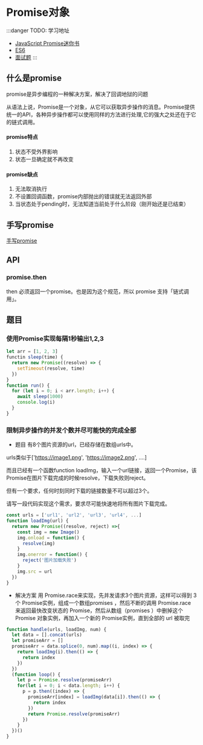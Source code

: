 # Promise对象

:::danger TODO: 学习地址
  * [JavaScript Promise迷你书](http://liubin.org/promises-book/)
  * [ES6](http://es6.ruanyifeng.com/#docs/promise)
  * [面试题](https://mp.weixin.qq.com/s/Wv3ZiaZzIP6pFdHHwnvk5w)
:::

## 什么是promise

promise是异步编程的一种解决方案，解决了回调地狱的问题

从语法上说，Promise是一个对象，从它可以获取异步操作的消息。Promise提供统一的API，各种异步操作都可以使用同样的方法进行处理,它的强大之处还在于它的链式调用。


#### promise特点
1. 状态不受外界影响
2. 状态一旦确定就不再改变

#### promise缺点
1. 无法取消执行
2. 不设置回调函数，promise内部抛出的错误就无法返回外部
3. 当状态处于pending时，无法知道当前处于什么阶段（刚开始还是已结束）


## 手写promise

[手写promise](/interview/js基础面试/手写代码.html#手写promise)

## API

### promise.then
then 必须返回一个promise。也是因为这个规范，所以 promise 支持「链式调用」。


## 题目

### 使用Promise实现每隔1秒输出1,2,3 
```js
let arr = [1, 2, 3]
functin sleep(time) {
  return new Promise((resolve) => {
    setTimeout(resolve, time)
  })
}
function run() {
  for (let i = 0; i < arr.length; i++) {
    await sleep(1000)
    console.log(i)
  }
}
```

### 限制异步操作的并发个数并尽可能快的完成全部

* 题目
有8个图片资源的url，已经存储在数组urls中。

urls类似于['https://image1.png', 'https://image2.png', ....]

而且已经有一个函数function loadImg，输入一个url链接，返回一个Promise，该Promise在图片下载完成的时候resolve，下载失败则reject。

但有一个要求，任何时刻同时下载的链接数量不可以超过3个。

请写一段代码实现这个需求，要求尽可能快速地将所有图片下载完成。

```js
const urls = ['url1', 'url2', 'url3', 'url4', ...]
function loadImg(url) {
  return new Promise((resolve, reject) =>{
    const img = new Image()
    img.onload = function() {
      resolve(img)
    }
    img.onerror = function() {
      reject('图片加载失败')
    }
    img.src = url
  })
}
```

* 解决方案
用 Promise.race来实现，先并发请求3个图片资源，这样可以得到 3 个 Promise实例，组成一个数组promises ，然后不断的调用 Promise.race 来返回最快改变状态的 Promise，然后从数组（promises ）中删掉这个 Promise 对象实例，再加入一个新的 Promise实例，直到全部的 url 被取完

```js
function handle(urls, loadImg, num) {
  let data = [].concat(urls)
  let promiseArr = []
  promiseArr = data.splice(0, num).map((i, index) => {
    return loadImg(i).then(() => {
      return index
    })
  })
  (function loop() {
    let p = Promise.resolve(promiseArr)
    for(let i = 0; i < data.length; i++) {
      p = p.then((index) => {
        promiseArr[index] = loadImg(data[i]).then(() => {
          return index
        })
        return Promise.resolve(promiseArr)
      })
    }
  })()
}

```

